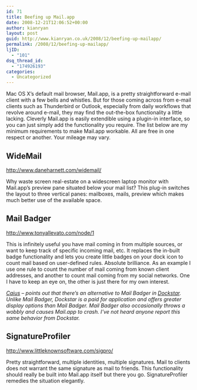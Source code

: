 ```yaml
---
id: 71
title: Beefing up Mail.app
date: 2008-12-21T12:06:52+00:00
author: kianryan
layout: post
guid: http://www.kianryan.co.uk/2008/12/beefing-up-mailapp/
permalink: /2008/12/beefing-up-mailapp/
ljID:
  - "101"
dsq_thread_id:
  - "174926193"
categories:
  - Uncategorized
---
```

Mac OS X&#8217;s default mail browser, Mail.app, is a pretty straightforward e-mail client with a few bells and whistles. But for those coming across from e-mail clients such as Thunderbird or Outlook, especially from daily workflows that revolve around e-mail, they may find the out-the-box functionality a little lacking. Cleverly Mail.app is easily extendible using a plugin-in interface, so you can just simply add the functionality you require. The list below are my minimum requirements to make Mail.app workable. All are free in one respect or another. Your mileage may vary.

## WideMail

<http://www.daneharnett.com/widemail/>

Why waste screen real-estate on a widescreen laptop monitor with Mail.app&#8217;s preview pane situated below your mail list? This plug-in switches the layout to three vertical panes: mailboxes, mails, preview which makes much better use of the available space.

## Mail Badger

<http://www.tonyallevato.com/node/1>

This is infinitely useful you have mail coming in from multiple sources, or want to keep track of specific incoming mail, etc. It replaces the in-built badge functionality and lets you create little badges on your dock icon to count mail based on user-defined rules. Absolute brilliance. As an example I use one rule to count the number of mail coming from known client addresses, and another to count mail coming from my social networks. One I have to keep an eye on, the other is just there for my own interest.

_[Caius](http://swedishcampground.com/) &#8211; points out that there&#8217;s an alternative to Mail Badger in [Dockstar](http://ecamm.com/mac/dockstar/). Unlike Mail Badger, Dockstar is a paid for application and offers greater display options than Mail Badger. Mail Badger also occasionally throws a wobbly and causes Mail.app to crash. I&#8217;ve not heard anyone report this same behavior from Dockstar._

## SignatureProfiler

<http://www.littleknownsoftware.com/sigpro/>

Pretty straightforward, multiple identities, multiple signatures. Mail to clients does not warrant the same signature as mail to friends. This functionality should really be built into Mail.app itself but there you go. SignatureProfiler remedies the situation elegantly.